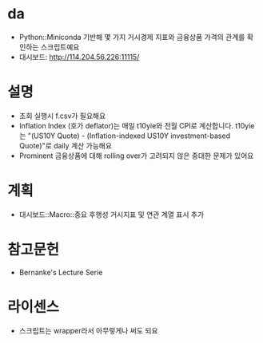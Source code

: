 # da
 - Python::Miniconda 기반해 몇 가지 거시경제 지표와 금융상품 가격의 관계를 확인하는 스크립트예요
 - 대시보드: http://114.204.56.226:11115/

# 설명
 - 초회 실행시 f.csv가 필요해요
 - Inflation Index (호가 deflator)는 매일 t10yie와 전월 CPI로 계산합니다. t10yie는 "(US10Y Quote) - (Inflation-indexed US10Y investment-based Quote)"로 daily 계산 가능해요
 - Prominent 금융상품에 대해 rolling over가 고려되지 않은 중대한 문제가 있어요

# 계획
 - 대시보드::Macro::중요 후행성 거시지표 및 연관 계열 표시 추가

# 참고문헌
 - Bernanke's Lecture Serie

# 라이센스
 - 스크립트는 wrapper라서 아무렇게나 써도 되요

